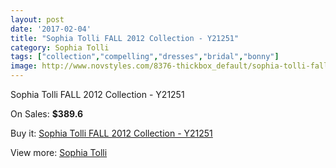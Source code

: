```yaml
---
layout: post
date: '2017-02-04'
title: "Sophia Tolli FALL 2012 Collection - Y21251"
category: Sophia Tolli
tags: ["collection","compelling","dresses","bridal","bonny"]
image: http://www.novstyles.com/8376-thickbox_default/sophia-tolli-fall-2012-collection-y21251.jpg
---
```

Sophia Tolli FALL 2012 Collection - Y21251

On Sales: **$389.6**
<a href="https://www.novstyles.com/en/sophia-tolli/5851-sophia-tolli-fall-2012-collection-y21251.html"><amp-img layout="responsive" width="600" height="600" src="//www.novstyles.com/8376-thickbox_default/sophia-tolli-fall-2012-collection-y21251.jpg" alt="Sophia Tolli FALL 2012 Collection - Y21251 0" /></a>

Buy it: [Sophia Tolli FALL 2012 Collection - Y21251](https://www.novstyles.com/en/sophia-tolli/5851-sophia-tolli-fall-2012-collection-y21251.html "Sophia Tolli FALL 2012 Collection - Y21251")

View more: [Sophia Tolli](https://www.novstyles.com/en/39-sophia-tolli "Sophia Tolli")